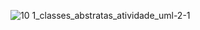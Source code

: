 ![10 1_classes_abstratas_atividade_uml-2-1](https://github.com/user-attachments/assets/5cd07770-e9d2-4d6d-8f20-63b0fa7e80ad)
